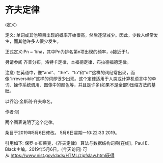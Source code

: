 # 齐夫定律


(定义)



定义:
单词或其他项目出现的概率开始很高，然后逐渐减少。因此，少数人经常发生，而其他许多人很少发生。



正式定义:Pn ~ 1/na，其中Pn为排名第n项出现的频率，a接近于1。



另请参阅
齐普分布，洛特卡定律，本福德定律，布拉德福德定律。



注意:
在英语中，像“and”、“the”、“to”和“of”这样的词经常出现，而像“irreversible”这样的词却很少出现。这个定律适用于人类或计算机语言中的单词、操作系统调用、图像中的颜色等，并且是许多(如果不是全部!)压缩方法的基础。

以乔治·金斯利·齐夫命名。


作者:钢


两个图表说明了这个定律。








条目于2019年5月6日修改。
5月6日星期一10:22:33 2019。



引用如下:
保罗·e·布莱克，《齐夫定律》
算法与数据结构词典[在线]，Paul E. Black主编，2019年5月6日。(今天访问)
可从:https://www.nist.gov/dads/HTML/zipfslaw.html获得
